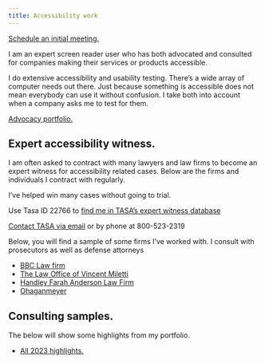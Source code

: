 ```yaml
---
title: Accessibility work
---
```


[Schedule an initial meeting.](https://calendly.com/weirdwriter/60min?back=1)

I am an expert screen reader user who has both advocated and consulted for companies making their services or products accessible.

I do extensive accessibility and usability testing. There’s a wide array of computer needs out there. Just because something is accessible does not mean everybody can use it without confusion. I take both into account when a company asks me to test for them.

[Advocacy portfolio.](https://robertkingett.com/posts/category/highlights/consulting/)

## Expert accessibility witness.

I am often asked to contract with many lawyers and law firms to become an expert witness for accessibility related cases. Below are the firms and individuals I contract with regularly.

I’ve helped win many cases without going to trial.

Use Tasa ID 22766 to [find me in TASA’s expert witness database](https://www.tasanet.com/Search-Experts)

[Contact TASA via email](mailto:experts@tasanet.com?subject=Tasa%20ID%3A%2022766&body=I%27m%20interested%20in%20learning%20more%20about%20the%20expert%20with%20the%20Tasa%20ID%2022766%20for%20a%20web%20accessibility%20case.%20Could%20you%20send%20me%20more%20information%20about%20this%20expert%3F) or by phone at 800-523-2319

Below, you will find a sample of some firms I’ve worked with. I consult with prosecutors as well as defense attorneys

- [BBC Law firm](https://www.bbclawfirm.com/)
- [The Law Office of Vincent Miletti](https://milettilaw.com/contact-us)
- [Handley Farah Anderson Law Firm](https://www.hfajustice.com/attorneys/matthew-handley/)
- [Ohaganmeyer](https://ohaganmeyer.com/lawyer/ryan-t-benson/)

## Consulting samples.

The below will show some highlights from my portfolio.

- [All 2023 highlights.](/posts/6555/)
